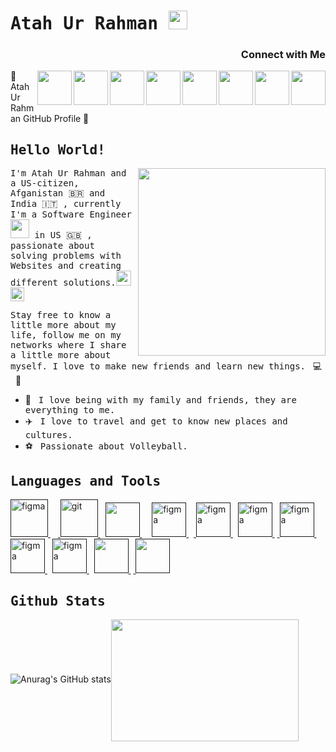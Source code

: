 
# <samp>Atah Ur Rahman </samp><img src="https://github.com/mupezzuol/mupezzuol/blob/master/assets/mario_hello_big.gif" width="30px" height="30px">
<p><h3 align="right">Connect with Me</h3><a href="https://www.instagram.com/official_atah/"><img align="right"  src="https://user-images.githubusercontent.com/106895247/176663682-9b8896a6-c294-42fc-8c41-339ad1f49f0c.png" width="55px"></a>  <a href="https://twitter.com/Atah_Ur_Rahman" ><img  align="right"  src="https://user-images.githubusercontent.com/106895247/176664172-722ef3f4-163a-4af8-8f4b-3b87fa62f143.png" width="55px"></a> <a href="https://www.facebook.com/atah.rahman.12/"><img  align="right"  style="padding-bottom:30px;" src="https://user-images.githubusercontent.com/106895247/176663939-81f978ed-83fd-49f7-bba0-c19193220b75.png" width="55px"></a>         <a href="https://www.youtube.com/channel/UCUneQkoNlxBNHzAsVLXq-Cg" ><img align="right"  src="https://user-images.githubusercontent.com/106895247/176664305-f3e9068c-8ffc-4b0f-9ea0-e4be8210da0c.png" width="55px"></a>         <a href="habibiatah@gmail.com" ><img align="right"  src="https://user-images.githubusercontent.com/106895247/176664413-f5a06b5c-0fc4-44b6-8909-b2efb95ad8aa.png" width="55px"></a>          <a href="https://www.linkedin.com/in/atah-ur-rahman-2bb841242/" ><img align="right" src="https://user-images.githubusercontent.com/106895247/176664532-b8a4baa3-211b-4ed7-80ad-f1bf529794fb.png" width="55px"></a>     <a href="https://www.snapchat.com/add/atahrahman22?sender_web_id=61a9e838-b539-4496-a6f8-303943e0bc81&device_type=desktop&is_copy_url=true" ><img align="right"  src="https://user-images.githubusercontent.com/106895247/176664753-11ce4c0f-09fa-4ab9-bcd2-64df26935dde.png" width="55px"></a>     <a href="https://www.tiktok.com/@atah_ur_rahman?lang=en" ><img align="right"  src="https://user-images.githubusercontent.com/106895247/176666389-23ea140f-9b75-4977-94bd-3c60d7b557f3.png" width="55px"></a></p>👋 Atah Ur Rahman GitHub Profile 👋

## <samp>Hello World!</samp>

<img src="https://user-images.githubusercontent.com/106895247/176814243-3d48d63c-3c87-478a-bd0d-792dc9809f11.JPG" width="300" align="right"/><samp>I'm Atah Ur Rahman and a US-citizen, Afganistan 🇧🇷 and India 🇮🇹 , currently I'm a Software Engineer <img src="https://github.com/mupezzuol/mupezzuol/blob/master/assets/developer.gif" width="30px" height="30px"> in US 🇬🇧 , passionate about solving problems with Websites and creating different solutions.</samp><img src="https://media.giphy.com/media/WUlplcMpOCEmTGBtBW/giphy.gif" width="24"><img src="https://github.com/mupezzuol/mupezzuol/blob/master/assets/earth.gif" width="22px" height="22px">

<samp>Stay free to know a little more about my life, follow me on my networks where I share a little more about myself. I love to make new friends and learn new things.</samp> &nbsp; 💻 &nbsp; 🚀

- 🏡 &nbsp; <samp>I love being with my family and friends, they are everything to me.</samp>
- ✈️ &nbsp; <samp>I love to travel and get to know new places and cultures.</samp>
- ⚽ &nbsp; <samp>Passionate about Volleyball.</samp>



 ## <samp>Languages and Tools</samp>
<a margin-right="10px"   href=""> <img src="https://user-images.githubusercontent.com/106895247/176800172-9e9f9d3d-ea70-4908-8992-5ce5a8b7fe51.png   " alt="figma" width="60" height="60"/> </a> &nbsp; </a> &nbsp;<a margin-left="10px"  href=""> <img src="https://www.vectorlogo.zone/logos/git-scm/git-scm-icon.svg" alt="git" width="60" height="60"/> </a> &nbsp; <a href=""> <img src="https://user-images.githubusercontent.com/106895247/176801170-714725f3-4206-49c4-b867-7b20860d036b.svg " width="55" height="55"/> </a> &nbsp;  &nbsp; <a href=""> <img src="https://user-images.githubusercontent.com/106895247/176802015-4f74e65b-ba18-41c6-ab74-6783cdc37a2d.svg" alt="figma" width="55" height="55"/> </a> &nbsp;</a>&nbsp;<a href=""> <img src="https://user-images.githubusercontent.com/106895247/176803354-449e2a56-6dad-4920-86a6-5d89f541fc7a.svg" alt="figma" width="55" height="55"/> </a>&nbsp; <a href=""> <img src="https://user-images.githubusercontent.com/106895247/176802188-43d5397b-59bc-44d8-9cd6-e0903eb1bf4b.png " alt="figma" width="55" height="55"/> </a> &nbsp;<a href=""> <img src="https://user-images.githubusercontent.com/106895247/176803738-8c1e3773-81fe-4abf-a982-aafa6a661c13.png   " alt="figma" width="55" height="55"/> </a> &nbsp;<a href=""> <img src="https://user-images.githubusercontent.com/106895247/176803963-c5222225-2ba0-4445-80f7-30ef11dbf77a.png" alt="figma" width="55" height="55"/> </a>&nbsp; <a href="" target="_blank"> <img src="https://user-images.githubusercontent.com/106895247/176801888-bb171393-a155-4998-b1a6-ce5812f50142.png" alt="figma" width="55" height="55"/> </a> &nbsp; <a href=""> <img src="https://user-images.githubusercontent.com/106895247/176807279-7853cda9-f670-4b7f-a91e-83bca163dd1a.png"  width="55" height="55"/> </a>&nbsp;<a href=""> <img src="https://user-images.githubusercontent.com/106895247/176808260-f80d00b0-d35a-4c55-ad96-3041a6f34471.png"  width="55" height="55"/> </a>


## <samp> Github Stats </samp>
![Anurag's GitHub stats](https://github-readme-stats.vercel.app/api?username=Atahhabibi&theme=dark&show_icons=true)<img src="https://media.giphy.com/media/qgQUggAC3Pfv687qPC/giphy.gif" align="center" height="195px" width="300" />
